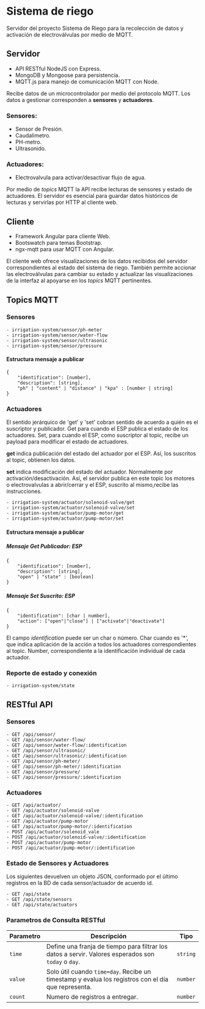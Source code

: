 # Sistema de riego
Servidor del proyecto Sistema de Riego para la recolección de datos y activación de electroválvulas por medio de MQTT.

## Servidor
- API RESTful NodeJS con Express.
- MongoDB y Mongoose para persistencia.
- MQTT.js para manejo de comunicación MQTT con Node.

Recibe datos de un microcontrolador por medio del protocolo MQTT. Los datos a gestionar corresponden a **sensores** y **actuadores**. 

### Sensores:
- Sensor de Presión.
- Caudalimetro.
- PH-metro.
- Ultrasonido.

### Actuadores:
- Electrovalvula para activar/desactivar flujo de agua.

Por medio de *topics* MQTT la API recibe lecturas de sensores y estado de actuadores. El servidor es esencial para guardar datos históricos de lecturas y servirlas por HTTP al cliente web.

## Cliente
- Framework Angular para cliente Web.
- Bootswatch para temas Bootstrap.
- ngx-mqtt para usar MQTT con Angular.

El cliente web ofrece visualizaciones de los datos recibidos del servidor correspondientes al estado del sistema de riego. También permite accionar las electroválvulas para cambiar su estado y actualizar las visualizaciones de la interfaz al apoyarse en los *topics* MQTT pertinentes.

## Topics MQTT
### Sensores
```
- irrigation-system/sensor/ph-meter
- irrigation-system/sensor/water-flow
- irrigation-system/sensor/ultrasonic
- irrigation-system/sensor/pressure
```
#### Estructura mensaje a publicar
```
{
    "identification": [number],
    "description": [string],
    "ph" | "content" | "distance" | "kpa" : [number | string]
}
```

### Actuadores

El sentido jerárquico de 'get' y 'set' cobran sentido de acuerdo a quién es el suscriptor y publicador. Get para cuando el ESP publica el estado de los actuadores. Set, para cuando el ESP, como suscriptor al topic, recibe un payload para modificar el estado de actuadores.

**get** indica publicación del estado del actuador por el ESP. Así, los suscritos al topic, obtienen los datos.

**set** indica modificación del estado del actuador. Normalmente por activación/desactivación. Así, el servidor publica en este topic los motores o electrovalvulas a abrir/cerrar y el ESP, suscrito al mismo,recibe las instrucciones.

```
- irrigation-system/actuator/solenoid-valve/get
- irrigation-system/actuator/solenoid-valve/set
- irrigation-system/actuator/pump-motor/get
- irrigation-system/actuator/pump-motor/set
```

#### Estructura mensaje a publicar
##### Mensaje Get Publicador: ESP
```
{
    "identification": [number],
    "description": [string],
    "open" | "state" : [boolean]
}
```
##### Mensaje Set Suscrito: ESP
```
{
    "identification": [char | number],
    "action": ["open"|"close"] | ["activate"|"deactivate"]
}
```

El campo *identification* puede ser un char o número. Char cuando es '*', que indica aplicación de la acción a todos los actuadores correspondientes al topic. Number, correspondiente a la identificación individual de cada actuador.

### Reporte de estado y conexión
```
- irrigation-system/state
```

## RESTful API
### Sensores
```
- GET /api/sensor/
- GET /api/sensor/water-flow/
- GET /api/sensor/water-flow/:identification
- GET /api/sensor/ultrasonic/
- GET /api/sensor/ultrasonic/:identification
- GET /api/sensor/ph-meter/
- GET /api/sensor/ph-meter/:identification
- GET /api/sensor/pressure/
- GET /api/sensor/pressure/:identification
```
### Actuadores
```
- GET /api/actuator/
- GET /api/actuator/solenoid-valve
- GET /api/actuator/solenoid-valve/:identification
- GET /api/actuator/pump-motor
- GET /api/actuator/pump-motor/:identification
- POST /api/actuator/solenoid_vale
- POST /api/actuator/solenoid-valve/:identification
- POST /api/actuator/pump-motor
- POST /api/actuator/pump-motor/:identification
```

### Estado de Sensores y Actuadores
Los siguientes devuelven un objeto JSON, conformado por el último registros en la BD de cada sensor/actuador de acuerdo id.

```
- GET /api/state
- GET /api/state/sensors
- GET /api/state/actuators
```

### Parametros de Consulta RESTful
| Parametro | Descripción                                                                                         | Tipo   |
|-----------|-----------------------------------------------------------------------------------------------------|--------|
| `time`      | Define una franja de tiempo para filtrar los datos a servir. Valores esperados son `today` o `day`. | `string` |
| `value`     | Solo útil cuando `time=day`. Recibe un timestamp y evalua los registros con el día que representa.     | `number` |
| `count`    | Numero de registros a entregar.                                                                     | `number` |   

